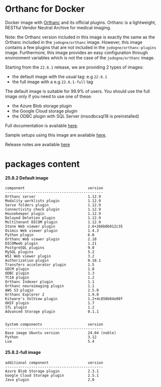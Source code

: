 # Orthanc for Docker
Docker image with [Orthanc](https://www.orthanc-server.com/) and its official plugins. Orthanc is a lightweight, RESTful Vendor Neutral Archive for medical imaging.

Note: the Orthanc version included in this image is exactly the same as the Orthanc included in the `jodogne/orthanc` image.  However,
this image contains a few plugins that are not included in the `jodogne/orthanc-plugins` image.  Furthermore,
this image provides an easy configuration through environment variables which is not the case of the `jodogne/orthanc` image.

Starting from the `22.6.1` release, we are providing 2 types of images:
  - the default image with the usual tag: e.g `22.6.1`
  - the full image with a e.g `22.6.1-full` tag

The default image is suitable for 99.9% of users.
You should use the full image only if you need to use one of these:
  - the Azure Blob storage plugin
  - the Google Cloud storage plugin
  - the ODBC plugin with SQL Server (msodbcsql18 is preinstalled)

Full documentation is available [here](https://book.orthanc-server.com/users/docker-orthancteam.html).

Sample setups using this image are available [here](https://github.com/orthanc-server/orthanc-setup-samples/).

Release notes are available [here](https://github.com/orthanc-server/orthanc-builder/blob/master/release-notes-docker-images.md)


# packages content

#### 25.8.2 Default image
```
component                             version
---------------------------------------------
Orthanc server                        1.12.9
Modality worklists plugin             1.12.9
Serve folders plugin                  1.12.9
Connectivity check plugin             1.12.9
Housekeeper plugin                    1.12.9
Delayed Deletion plugin               1.12.9
Multitenant DICOM plugin              1.12.9
Stone Web viewer plugin               2.6+266b0b912c35
Osimis Web viewer plugin              1.4.3
Python plugin                         6.0
Orthanc Web viewer plugin             2.10
DICOMweb plugin                       1.21
PostgreSQL plugins                    9.0
MySQL plugins                         5.2
WSI Web viewer plugin                 3.2
Authorization plugin                  0.10.1
Transfers accelerator plugin          1.5
GDCM plugin                           1.8
ODBC plugin                           1.3
TCIA plugin                           1.2
Orthanc Indexer plugin                1.1
Orthanc neuroimaging plugin           1.1
AWS S3 plugin                         2.5.0
Orthanc Explorer 2                    1.9.0
Kitware's VolView plugin              1.2+4c850b84e90f
OHIF plugin                           1.7
STL plugin                            1.2
Advanced Storage plugin               0.1.1


System components                     version
---------------------------------------------
Base image Ubuntu version             24.04 (noble)
Python                                3.12
Lua                                   5.4

```

#### 25.8.2-full image
```
additional component                  version
---------------------------------------------
Azure Blob Storage plugin             2.3.1
Google Cloud Storage plugin           2.5.1
Java plugin                           2.0
````
